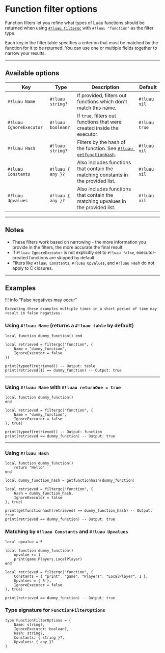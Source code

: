 # Function filter options

Function filters let you refine what types of Luau functions should be returned when using [`#!luau filtergc`](./README.md) with `#!luau "function"` as the filter type.

Each key in the filter table specifies a criterion that must be matched by the function for it to be returned. You can use one or multiple fields together to narrow your results.

---

## Available options

| Key                 | Type             | Description                                                                                          | Default |
|----------------------|------------------|------------------------------------------------------------------------------------------------------|---------|
| `#!luau Name`          | `#!luau string?`    | If provided, filters out functions which don't match this name.                                       | `#!luau nil`   |
| `#!luau IgnoreExecutor`| `#!luau boolean?`  | If `true`, filters out functions that were created inside the executor.                              | `#!luau true`  |
| `#!luau Hash`          | `#!luau string?`    | Filters by the hash of the function. See [`#!luau getfunctionhash`](../../Closures/getfunctionhash.md). | `#!luau nil`   |
| `#!luau Constants`     | `#!luau { any }?`   | Also includes functions that contain the matching constants in the provided list.                           | `#!luau nil`   |
| `#!luau Upvalues`      | `#!luau { any }?`   | Also includes functions that contain the matching upvalues in the provided list.                                  | `#!luau nil`   |

---

## Notes

- These filters work based on narrowing - the more information you provide in the filters, the more accurate the final result.
- If `#!luau IgnoreExecutor` is not explicitly set to `#!luau false`, executor-created functions are skipped by default.
- Filters like `#!luau Constants`, `#!luau Upvalues`, and `#!luau Hash` do not apply to C closures.

---

## Examples

!!! info "False negatives may occur"

    Executing these examples multiple times in a short period of time may result in false negatives.

### Using `#!luau Name` (returns a `#!luau table` by default)

```luau title="Matching a function by name" linenums="1"
local function dummy_function() end

local retrieved = filtergc("function", {
    Name = "dummy_function", 
    IgnoreExecutor = false
})

print(typeof(retrieved)) -- Output: table
print(retrieved[1] == dummy_function) -- Output: true
```

---

### Using `#!luau Name` with `#!luau returnOne = true`

```luau title="Single match using returnOne" linenums="1"
local function dummy_function() 
end

local retrieved = filtergc("function", {
    Name = "dummy_function", 
    IgnoreExecutor = false
}, true)

print(typeof(retrieved)) -- Output: function
print(retrieved == dummy_function) -- Output: true
```

---

### Using `#!luau Hash`

```luau title="Matching a function by hash" linenums="1"
local function dummy_function()
    return "Hello"
end

local dummy_function_hash = getfunctionhash(dummy_function)

local retrieved = filtergc("function", {
    Hash = dummy_function_hash,
    IgnoreExecutor = false
}, true)

print(getfunctionhash(retrieved) == dummy_function_hash) -- Output: true
print(retrieved == dummy_function) -- Output: true
```

### Matching by `#!luau Constants` and `#!luau Upvalues`

```luau title="Matching by function constants and upvalues" linenums="1"
local upvalue = 5

local function dummy_function()
    upvalue += 1
    print(game.Players.LocalPlayer)
end

local retrieved = filtergc("function", {
    Constants = { "print", "game", "Players", "LocalPlayer", 1 },
    Upvalues = { 5 },
    IgnoreExecutor = false
}, true)

print(retrieved == dummy_function) -- Output: true
```

### Type signature for `FunctionFilterOptions`

```luau title="" linenums="1"
type FunctionFilterOptions = {
    Name: string?,
    IgnoreExecutor: boolean?,
    Hash: string?,
    Constants: { string }?,
    Upvalues: { any }?
}
```